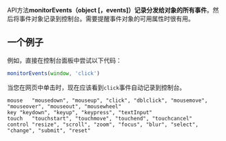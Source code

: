 API方法**monitorEvents（object [，events]）记录分发给对象的所有事件**。然后将事件对象记录到控制台。需要提醒事件对象的可用属性时很有用。

## 一个例子

例如，直接在控制台面板中尝试以下代码：

```js
monitorEvents(window, 'click')
```

当您在网页中单击时，现在应该看到`click`事件自动记录到控制台。

~~~
mouse	"mousedown", "mouseup", "click", "dblclick", "mousemove", "mouseover", "mouseout", "mousewheel"
key	"keydown", "keyup", "keypress", "textInput"
touch	"touchstart", "touchmove", "touchend", "touchcancel"
control	"resize", "scroll", "zoom", "focus", "blur", "select", "change", "submit", "reset"
~~~

